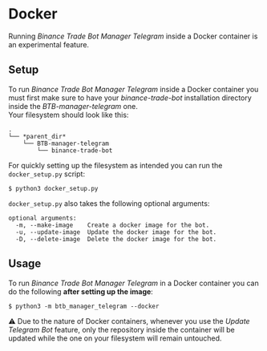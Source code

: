 # Docker

Running _Binance Trade Bot Manager Telegram_ inside a Docker container is an experimental feature.

## Setup

To run _Binance Trade Bot Manager Telegram_ inside a Docker container you must first make sure to have your _binance-trade-bot_ installation directory inside the _BTB-manager-telegram_ one.  
Your filesystem should look like this:

```
.
└── *parent_dir*
    └── BTB-manager-telegram
        └── binance-trade-bot
```

For quickly setting up the filesystem as intended you can run the `docker_setup.py` script:

```console
$ python3 docker_setup.py
```

`docker_setup.py` also takes the following optional arguments:

```console
optional arguments:
  -m, --make-image    Create a docker image for the bot.
  -u, --update-image  Update the docker image for the bot.
  -D, --delete-image  Delete the docker image for the bot.
```

## Usage

To run _Binance Trade Bot Manager Telegram_ in a Docker container you can do the following **after setting up the image**:

```console
$ python3 -m btb_manager_telegram --docker
```

⚠ Due to the nature of Docker containers, whenever you use the _Update Telegram Bot_ feature, only the repository inside the container will be updated while the one on your filesystem will remain untouched.
